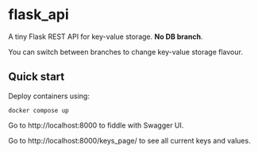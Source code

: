 # flask_api

A tiny Flask REST API for key-value storage. **No DB branch**.

You can switch between branches to change key-value storage flavour.

## Quick start

Deploy containers using:

```shell
docker compose up
```

Go to http://localhost:8000 to fiddle with Swagger UI.

Go to http://localhost:8000/keys_page/ to see all current keys and values.
